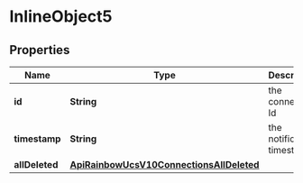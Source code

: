 

# InlineObject5

## Properties

Name | Type | Description | Notes
------------ | ------------- | ------------- | -------------
**id** | **String** | the connection Id | 
**timestamp** | **String** | the notification timestamp | 
**allDeleted** | [**ApiRainbowUcsV10ConnectionsAllDeleted**](ApiRainbowUcsV10ConnectionsAllDeleted.md) |  | 



